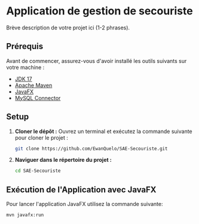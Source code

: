 # Application de gestion de secouriste

Brève description de votre projet ici (1-2 phrases).

## Prérequis

Avant de commencer, assurez-vous d'avoir installé les outils suivants sur votre machine :

*   [JDK 17]()
*   [Apache Maven]()
*   [JavaFX]()
*   [MySQL Connector]()

## Setup

1.  **Cloner le dépôt :**
    Ouvrez un terminal et exécutez la commande suivante pour cloner le projet :
    ```bash
    git clone https://github.com/EwanQuelo/SAE-Secouriste.git
    ```

2.  **Naviguer dans le répertoire du projet :**
    ```bash
    cd SAE-Secouriste
    ```

## Exécution de l'Application avec JavaFX

Pour lancer l'application JavaFX utilisez la commande suivante:

```bash
mvn javafx:run
```